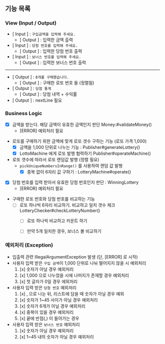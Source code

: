 ## 기능 목록

### View (Input / Output)

- [ Input ] : `구입금액을 입력해 주세요.`
  - [ Output ] : 입력한 금액 출력
- [ Input ] : `당첨 번호를 입력해 주세요.`
  - [ Output ] : 입력한 당첨 번호 출력
- [ Input ] : `보너스 번호를 입력해 주세요.`
  - [ Output ] : 입력한 보너스 번호 출력
---
- [ Output ] : `8개를 구매했습니다.`
  - [ Output ] : 구매한 로또 번호 들 (정렬됨)
- [ Output ] : `당첨 통계`
  - [ Output ] : 당첨 내역 + 수익률
- [ Output ] : nextLine 필요

### Business Logic
- [x] 금액을 받는다. 해당 금액이 유효한 금액인지 판단 Money:#validateMoney()
  - [ERROR] 예외처리 필요
- 로또를 구매하기 위한 금액에 맞게 로또 갯수 구하는 기능 (로또 가격 1,000)
  - [x] 금액을 1,000 단위로 나누는 기능 : Publisher#generateLottery()
  - [x] LottoMachine 에게 로또 발행 협력하기 Publisher#operateMachine()
- 로또 갯수에 따라서 로또 랜덤값 발행 (정렬 필요)
  - `pickUniqueNumbersInRange()` 를 사용하여 랜덤 값 발행
    - [x] 중복 없이 6자리 값 구하기 : LotteryMachine#operate()
- [x] 당첨 번호를 입력 받아서 유효한 당첨 번호인지 판단 : WinningLottery
  - [ERROR] 예외처리 필요
- 구매한 로또 번호와 당첨 번호를 비교하는 기능
  - [ ] 로또 하나씩 6자리 비교하기. 비교하고 일치 갯수 체크 LotteryChecker#checkLotteryNumber()
    - [ ] 로또 하나씩 비교하고 카운트 하기
    - [ ] 만약 5개 일치한 경우, 보너스 볼 비교하기


### 예외처리 (Exception)
- 입출력 관련 IllegalArgumentException 발생 (단, [ERROR] 로 시작)
- 사용자 입력 받은 `구입 금액`이 1,000 단위로 나눠 떨어지지 않을 시 예외처리
  1. [x] 숫자가 아닐 경우 예외처리
  2. [x] 1,000 으로 나누었을 시에 나머지가 존재할 경우 예외처리
  3. [x] 첫 글자가 0일 경우 에외처리
- 사용자 입력 받은 `당첨 번호` 예외처리
  1. [x] , 으로 나눈 뒤, 리스트에 담을 때 숫자가 아닐 경우 예외
  2. [x] 숫자가 1~45 사이가 아닐 경우 예외처리
  3. [x] 숫자가 6개가 아닐 경우 예외처리
  4. [x] 중복이 있을 경우 예외처리
  5. [x] 끝에 반점(,) 이 들어가는 경우
- 사용자 입력 받은 `보너스 번호` 예외처리
  1. [x] 숫자가 아닐 경우 예외처리
  2. [x] 1~45 내의 숫자가 아닐 경우 예외처리

